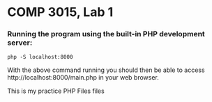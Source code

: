 # COMP 3015, Lab 1

### Running the program using the built-in PHP development server:

```
php -S localhost:8000
```

With the above command running you should then be able to access http://localhost:8000/main.php in your web browser.

This is my practice PHP Files files